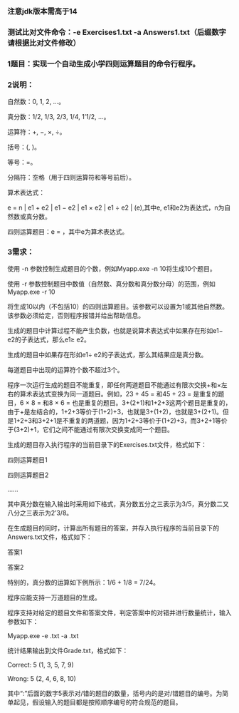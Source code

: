 ### 注意jdk版本需高于14

### 测试比对文件命令：-e Exercises1.txt -a Answers1.txt（后缀数字请根据比对文件修改）


### 1题目：实现一个自动生成小学四则运算题目的命令行程序。
### 2说明：
自然数：0, 1, 2, …。

真分数：1/2, 1/3, 2/3, 1/4, 1’1/2, …。

运算符：+, −, ×, ÷。

括号：(, )。

等号：=。

分隔符：空格（用于四则运算符和等号前后）。

算术表达式：

e = n | e1 + e2 | e1 − e2 | e1 × e2 | e1 ÷ e2 | (e),其中e, e1和e2为表达式，n为自然数或真分数。

四则运算题目：e = ，其中e为算术表达式。
 

### 3需求：
使用 -n 参数控制生成题目的个数，例如Myapp.exe -n 10将生成10个题目。

使用 -r 参数控制题目中数值（自然数、真分数和真分数分母）的范围，例如Myapp.exe -r 10

将生成10以内（不包括10）的四则运算题目。该参数可以设置为1或其他自然数。该参数必须给定，否则程序报错并给出帮助信息。

生成的题目中计算过程不能产生负数，也就是说算术表达式中如果存在形如e1− e2的子表达式，那么e1≥ e2。

生成的题目中如果存在形如e1÷ e2的子表达式，那么其结果应是真分数。

每道题目中出现的运算符个数不超过3个。

程序一次运行生成的题目不能重复，即任何两道题目不能通过有限次交换+和×左右的算术表达式变换为同一道题目。例如，23 + 45 = 和45 + 23 = 是重复的题目，6 × 8 = 和8 × 6 = 也是重复的题目。3+(2+1)和1+2+3这两个题目是重复的，由于+是左结合的，1+2+3等价于(1+2)+3，也就是3+(1+2)，也就是3+(2+1)。但是1+2+3和3+2+1是不重复的两道题，因为1+2+3等价于(1+2)+3，而3+2+1等价于(3+2)+1，它们之间不能通过有限次交换变成同一个题目。

生成的题目存入执行程序的当前目录下的Exercises.txt文件，格式如下：

四则运算题目1

四则运算题目2

……

其中真分数在输入输出时采用如下格式，真分数五分之三表示为3/5，真分数二又八分之三表示为2’3/8。

在生成题目的同时，计算出所有题目的答案，并存入执行程序的当前目录下的Answers.txt文件，格式如下：
 
答案1

答案2
 
特别的，真分数的运算如下例所示：1/6 + 1/8 = 7/24。

程序应能支持一万道题目的生成。

程序支持对给定的题目文件和答案文件，判定答案中的对错并进行数量统计，输入参数如下：
 
Myapp.exe -e <exercisefile>.txt -a <answerfile>.txt

统计结果输出到文件Grade.txt，格式如下：

Correct: 5 (1, 3, 5, 7, 9)

Wrong: 5 (2, 4, 6, 8, 10)

其中“:”后面的数字5表示对/错的题目的数量，括号内的是对/错题目的编号。为简单起见，假设输入的题目都是按照顺序编号的符合规范的题目。
